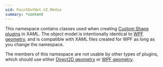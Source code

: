 ```yaml
---
uid: PaintDotNet.UI.Media
summary: *content
---
```

This namespace contains classes used when creating [Custom Shape plugins](xref:CustomShapes) in XAML. The object model is intentionally identical to [WPF geometry](xref:System.Windows.Media.Geometry), and is compatible with XAML files created for WPF as long as you change the namespace.

The members of this namespace are not usable by other types of plugins, which should use either [Direct2D geometry](xref:PaintDotNet.Direct2D1.IGeometry) or [WPF geometry](xref:System.Windows.Media.Geometry).
